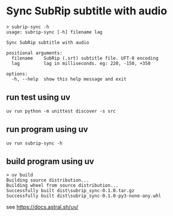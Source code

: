 # Sync SubRip subtitle with audio
```
> subrip-sync -h
usage: subrip-sync [-h] filename lag

Sync SubRip subtitle with audio

positional arguments:
  filename    SubRip (.srt) subtitle file. UFT-8 encoding
  lag         lag in milliseconds. eg: 220, -150, +350

options:
  -h, --help  show this help message and exit
```

## run test using uv
```
uv run python -m unittest discover -s src
```

## run program using uv
```
uv run subrip-sync -h
```

## build program using uv
```
> uv build
Building source distribution...
Building wheel from source distribution...
Successfully built dist\subrip_sync-0.1.0.tar.gz
Successfully built dist\subrip_sync-0.1.0-py3-none-any.whl
```

see https://docs.astral.sh/uv/